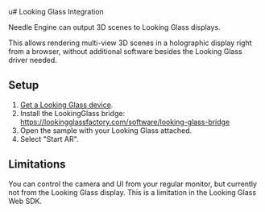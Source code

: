 u# Looking Glass Integration

Needle Engine can output 3D scenes to Looking Glass displays. 

This allows rendering multi-view 3D scenes in a holographic display right from a browser, without additional software besides the Looking Glass driver needed.

## Setup

1. [Get a Looking Glass device](https://lookingglass.refr.cc/needle).
1. Install the LookingGlass bridge: https://lookingglassfactory.com/software/looking-glass-bridge  
2. Open the sample with your Looking Glass attached.
3. Select "Start AR".

## Limitations

You can control the camera and UI from your regular monitor, but currently not from the Looking Glass display. This is a limitation in the Looking Glass Web SDK.